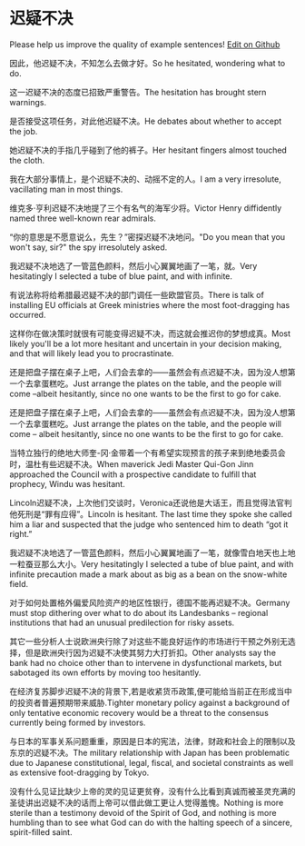 # 迟疑不决

Please help us improve the quality of example sentences! [Edit on Github](https://github.com/jiyushe/jiyu-example-sentence-source/blob/main/chinese/chiyibujue.md)

<p><span class="chinese">因此，他迟疑不决，不知怎么去做才好。</span><span class="english">So he hesitated, wondering what to do.</span></p>

<p><span class="chinese">这一迟疑不决的态度已招致严重警告。</span><span class="english">The hesitation has brought stern warnings.</span></p>

<p><span class="chinese">是否接受这项任务，对此他迟疑不决。</span><span class="english">He debates about whether to accept the job.</span></p>

<p><span class="chinese">她迟疑不决的手指几乎碰到了他的裤子。</span><span class="english">Her hesitant fingers almost touched the cloth.</span></p>

<p><span class="chinese">我在大部分事情上，是个迟疑不决的、动摇不定的人。</span><span class="english">I am a very irresolute, vacillating man in most things.</span></p>

<p><span class="chinese">维克多·亨利迟疑不决地提了三个有名气的海军少将。</span><span class="english">Victor Henry diffidently named three well-known rear admirals.</span></p>

<p><span class="chinese">“你的意思是不愿意说么，先生？”密探迟疑不决地问。</span><span class="english">"Do you mean that you won't say, sir?" the spy irresolutely asked.</span></p>

<p><span class="chinese">我迟疑不决地选了一管蓝色颜料，然后小心翼翼地画了一笔，就。</span><span class="english">Very hesitatingly I selected a tube of blue paint, and with infinite.</span></p>

<p><span class="chinese">有说法称将给希腊最迟疑不决的部门调任一些欧盟官员。</span><span class="english">There is talk of installing EU officials at Greek ministries where the most foot-dragging has occurred.</span></p>

<p><span class="chinese">这样你在做决策时就很有可能变得迟疑不决，而这就会推迟你的梦想成真。</span><span class="english">Most likely you'll be a lot more hesitant and uncertain in your decision making, and that will likely lead you to procrastinate.</span></p>

<p><span class="chinese">还是把盘子摆在桌子上吧，人们会去拿的——虽然会有点迟疑不决，因为没人想第一个去拿蛋糕吃。</span><span class="english">Just arrange the plates on the table, and the people will come –albeit hesitantly, since no one wants to be the first to go for cake.</span></p>

<p><span class="chinese">还是把盘子摆在桌子上吧，人们会去拿的——虽然会有点迟疑不决，因为没人想第一个去拿蛋糕吃。</span><span class="english">Just arrange the plates on the table, and the people will come – albeit hesitantly, since no one wants to be the first to go for cake.</span></p>

<p><span class="chinese">当特立独行的绝地大师奎-冈·金带着一个有希望实现预言的孩子来到绝地委员会时，温杜有些迟疑不决。</span><span class="english">When maverick Jedi Master Qui-Gon Jinn approached the Council with a prospective candidate to fulfill that prophecy, Windu was hesitant.</span></p>

<p><span class="chinese">Lincoln迟疑不决，上次他们交谈时，Veronica还说他是大话王，而且觉得法官判他死刑是“罪有应得”。</span><span class="english">Lincoln is hesitant. The last time they spoke she called him a liar and suspected that the judge who sentenced him to death “got it right.”</span></p>

<p><span class="chinese">我迟疑不决地选了一管蓝色颜料，然后小心翼翼地画了一笔，就像雪白地天也上地一粒蚕豆那么大小。</span><span class="english">Very hesitatingly I selected a tube of blue paint, and with infinite precaution made a mark about as big as a bean on the snow-white field.</span></p>

<p><span class="chinese">对于如何处置格外偏爱风险资产的地区性银行，德国不能再迟疑不决。</span><span class="english">Germany must stop dithering over what to do about its Landesbanks – regional institutions that had an unusual predilection for risky assets.</span></p>

<p><span class="chinese">其它一些分析人士说欧洲央行除了对这些不能良好运作的市场进行干预之外别无选择，但是欧洲央行因为迟疑不决使其努力大打折扣。</span><span class="english">Other analysts say the bank had no choice other than to intervene in dysfunctional markets, but sabotaged its own efforts by moving too hesitantly.</span></p>

<p><span class="chinese">在经济复苏脚步迟疑不决的背景下,若是收紧货币政策,便可能给当前正在形成当中的投资者普遍预期带来威胁.</span><span class="english">Tighter monetary policy against a background of only tentative economic recovery would be a threat to the consensus currently being formed by investors.</span></p>

<p><span class="chinese">与日本的军事关系问题重重，原因是日本的宪法，法律，财政和社会上的限制以及东京的迟疑不决。</span><span class="english">The military relationship with Japan has been problematic due to Japanese constitutional, legal, fiscal, and societal constraints as well as extensive foot-dragging by Tokyo.</span></p>

<p><span class="chinese">没有什么见证比缺少上帝的灵的见证更贫脊，没有什么比看到真诚而被圣灵充满的圣徒讲出迟疑不决的话而上帝可以借此做工更让人觉得羞愧。</span><span class="english">Nothing is more sterile than a testimony devoid of the Spirit of God, and nothing is more humbling than to see what God can do with the halting speech of a sincere, spirit-filled saint.</span></p>

